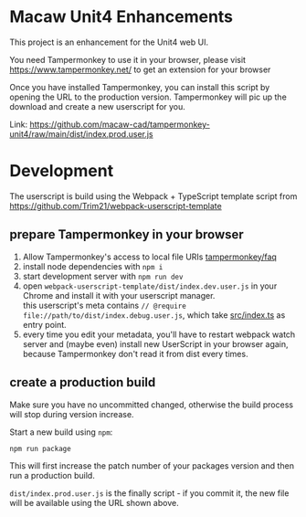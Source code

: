 # Macaw Unit4 Enhancements

This project is an enhancement for the Unit4 web UI.

You need Tampermonkey to use it in your browser, please
visit https://www.tampermonkey.net/ to get an extension
for your browser

Once you have installed Tampermonkey, you can install this
script by opening the URL to the production version.
Tampermonkey will pic up the download and create a new
userscript for you.

Link: https://github.com/macaw-cad/tampermonkey-unit4/raw/main/dist/index.prod.user.js

# Development

The userscript is build using the Webpack + TypeScript
template script from https://github.com/Trim21/webpack-userscript-template

## prepare Tampermonkey in your browser

1. Allow Tampermonkey's access to local file URIs [tampermonkey/faq](https://tampermonkey.net/faq.php?ext=dhdg#Q204)
2. install node dependencies with `npm i`
3. start development server with `npm run dev`
4. open `webpack-userscript-template/dist/index.dev.user.js` in your Chrome and install it with your userscript manager.
   <br>this userscript's meta contains `// @require file://path/to/dist/index.debug.user.js`,
   which take [src/index.ts](./src/index.ts) as entry point.
5. every time you edit your metadata, you'll have to restart
   webpack watch server and (maybe even) install new UserScript
   in your browser again, because Tampermonkey don't read it
   from dist every times.

## create a production build

Make sure you have no uncommitted changed, otherwise the
build process will stop during version increase.

Start a new build using `npm`:

```bash
npm run package
```

This will first increase the patch number of your packages
version and then run a production build.

`dist/index.prod.user.js` is the finally script - if you commit it, the new file will be
available using the URL shown above.
